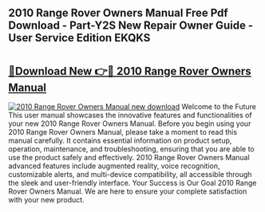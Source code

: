 ## 2010 Range Rover Owners Manual Free Pdf Download - Part-Y2S New Repair Owner Guide - User Service Edition EKQKS

# <h2><a href="http://bc27443.oget.top/?id=2010+Range+Rover+Owners+Manual">🔗Download New 👉🔴 2010 Range Rover Owners Manual</a></h2>

[![2010 Range Rover Owners Manual new download](https://i.imgur.com/5g1atiW.png)](http://bc27443.oget.top/?id=2010+Range+Rover+Owners+Manual)
Welcome to the Future This user manual showcases the innovative features and functionalities of your new 2010 Range Rover Owners Manual. Before you begin using your 2010 Range Rover Owners Manual, please take a moment to read this manual carefully. It contains essential information on product setup, operation, maintenance, and troubleshooting, ensuring that you are able to use the product safely and effectively. 2010 Range Rover Owners Manual advanced features include augmented reality, voice recognition, customizable alerts, and multi-device compatibility, all accessible through the sleek and user-friendly interface. Your Success is Our Goal 2010 Range Rover Owners Manual. We are here to ensure your complete satisfaction with your new product.
